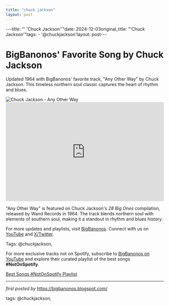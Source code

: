 ```yaml
---
title: "chuck jackson"
layout: post
---
```

---title: "' 'Chuck Jackson''"date: 2024-12-03original_title: "'Chuck Jackson'"tags:  - '@chuckjackson'layout: post---<!-- Post Title --><h1 >BigBanonos' Favorite Song by Chuck Jackson</h1> <!-- Introductory Text --><p >Updated 1964 with BigBanonos' favorite track, "Any Other Way" by Chuck Jackson. This timeless northern soul classic captures the heart of rhythm and blues.</p> <!-- Featured Image --><div > <img src="https://www.billboard.com/wp-content/uploads/2023/02/Chuck-Jackson-2008-billboard-1548.jpg?w=942&h=623&crop=1" alt="Chuck Jackson - Any Other Way" /></div> <!-- YouTube Video Embed --><div > <iframe width="100%" height="315" src="https://www.youtube.com/embed/u_WZ17Ae-VY" title="Chuck Jackson - Any Other Way" frameborder="0" allow="accelerometer; autoplay; clipboard-write; encrypted-media; gyroscope; picture-in-picture; web-share" referrerpolicy="strict-origin-when-cross-origin" allowfullscreen></iframe></div> <!-- Song Information --><div > <p>"Any Other Way" is featured on Chuck Jackson's *28 Big Ones* compilation, released by Wand Records in 1964. The track blends northern soul with elements of southern soul, making it a standout in rhythm and blues history.</p></div> <!-- Footer Links --><div > <p>For more updates and playlists, visit <a href="https://bigbanonos.blogspot.com/" target="_blank">BigBanonos</a>. Connect with us on <a href="https://www.youtube.com/@BigBanonos" target="_blank">YouTube</a> and <a href="https://x.com/bigbanonos" target="_blank">X/Twitter</a>.</p></div> <!-- Tags --><p >Tags: @chuckjackson,</p><!--Subscribe and Playlist Links--><div>    <p>For more exclusive tracks not on Spotify, subscribe to <a href="https://www.youtube.com/@BigBanonos" target="_blank">BigBanonos on YouTube</a> and explore their curated playlist of the best songs <strong>#NotOnSpotify</strong>.</p>    <p><a href="https://www.youtube.com/playlist?list=PLtuNtuTatqI0kFahUCbtbfenC_ET5O_tr" target="_blank">Best Songs #NotOnSpotify Playlist<br /></a></p></div><hr /><p><em>first posted by</em> <a href="https://bigbanonos.blogspot.com/" rel="noopener" target="_new">https://bigbanonos.blogspot.com/</a></p><p>tags: @chuckjackson,</p>